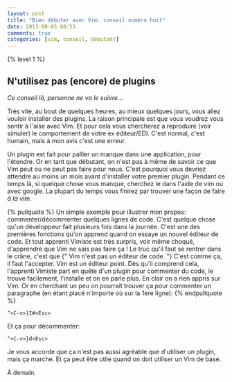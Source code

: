 ```yaml
---
layout: post
title: "Bien débuter avec Vim: conseil numéro huit"
date: 2013-08-05 08:53
comments: true
categories: [vim, conseil, débutant]
---
```


{% level 1 %}

N'utilisez pas (encore) de plugins
----------------------------------
*Ce conseil là, personne ne va le suivre…*

Très vite, au bout de quelques heures, au mieux quelques jours, vous allez
vouloir installer des plugins. La raison principale est
que vous voudrez vous sentir à l'aise avec Vim.
Et pour cela vous chercherez a reproduire (voir simuler) le
comportement de votre ex éditeur/EDI.
C'est normal, c'est humain, mais à mon avis c'est une erreur.

<!-- more -->

Un plugin est fait pour pallier un manque dans une application, pour l'étendre.
Or en tant que débutant, on n'est pas à même de savoir ce que Vim peut ou ne
peut pas faire pour nous. C'est pourquoi vous devriez attendre au moins un
mois avant d'installer votre
premier plugin. Pendant ce temps là, si quelque chose vous manque, cherchez le
dans l'aide de vim ou avec google. La plupart du temps vous finirez par trouver
une façon de faire *à la vim*.

{% pullquote %}
Un simple exemple pour illustrer mon propos: commenter/décommenter quelques
lignes de code. C'est quelque chose qu'un développeur fait plusieurs fois
dans la journée. C'est une des premières fonctions qu'on apprend quand on
essaye un nouvel éditeur de code. Et tout apprenti Vimiste est très surpris,
voir même choqué, d'apprendre que Vim ne sais pas faire ça ! Le truc qu'il
faut se rentrer dans le crâne, c'est que {" Vim n'est pas un éditeur de
code. "}
C'est comme ça, il faut l'accepter. Vim est un éditeur point. Dès qu'il
comprend cela, l'apprenti Vimiste part en quête d'un plugin pour commenter
du code, le trouve facilement, l'installe et on en parle plus. En clair on
a rien appris sur Vim. Or en cherchant un peu on pourrait trouver ça pour
commenter un paragraphe (en étant placé n'importe où sur la 1ère ligne):
{% endpullquote %}

    ^<C-v>}I#<Esc>

Et ça pour décommenter:

    ^<C-v>}d<Esc>

Je vous accorde que ça n'est pas aussi agréable que d'utiliser un plugin,
mais ça marche. Et ça peut être utile quand on doit utiliser un Vim de base.

À demain.
